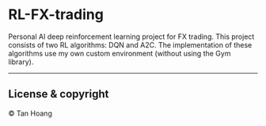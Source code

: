 # RL-FX-trading
Personal AI deep reinforcement learning project for FX trading.
This project consists of two RL algorithms: DQN and A2C.
The implementation of these algorithms use my own custom environment (without using the Gym library).

---
## License & copyright
© Tan Hoang
